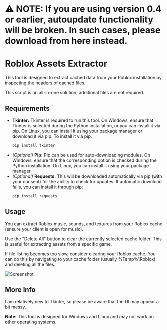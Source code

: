 # ⚠ **NOTE:** If you are using version 0.4 or earlier, autoupdate functionality will be broken. In such cases, please download from here instead.

# Roblox Assets Extractor
This tool is designed to extract cached data from your Roblox installation by inspecting the headers of cached files.

This script is an all-in-one solution; additional files are not required.

## Requirements
- **Tkinter:** Tkinter is required to run this tool. On Windows, ensure that Tkinter is selected during the Python installation, or you can install it via pip. On Linux, you can install it using your package manager or download it via pip.
  To install it via pip:
  ```bash
  pip install tkinter
  ```
- *(Optional)* **Pip:** Pip can be used for auto-downloading modules. On Windows, ensure that the corresponding option is checked during the Python installation. On Linux, you can install it using your package manager.
- *(Optional)* **Requests:** This will be downloaded automatically via pip (with your consent) for the ability to check for updates. If automatic download fails, you can install it through pip:
  ```bash
  pip install requests
  ```

## Usage
You can extract Roblox music, sounds, and textures from your Roblox cache (ensure your client is open for music).

Use the "Delete All" button to clear the currently selected cache folder. This is useful for extracting assets from a specific game.

If file listing becomes too slow, consider clearing your Roblox cache. You can do this by navigating to your cache folder (usually %Temp%\Roblox) and deleting all the files.

![Screenshot](https://img.guildedcdn.com/ContentMediaGenericFiles/d64200649953156687eb159ea5efcb25-Full.webp?w=1920&h=1040)

## More Info
I am relatively new to Tkinter, so please be aware that the UI may appear a bit messy.

**Note:** This tool is designed for Windows and Linux and may not work on other operating systems.
